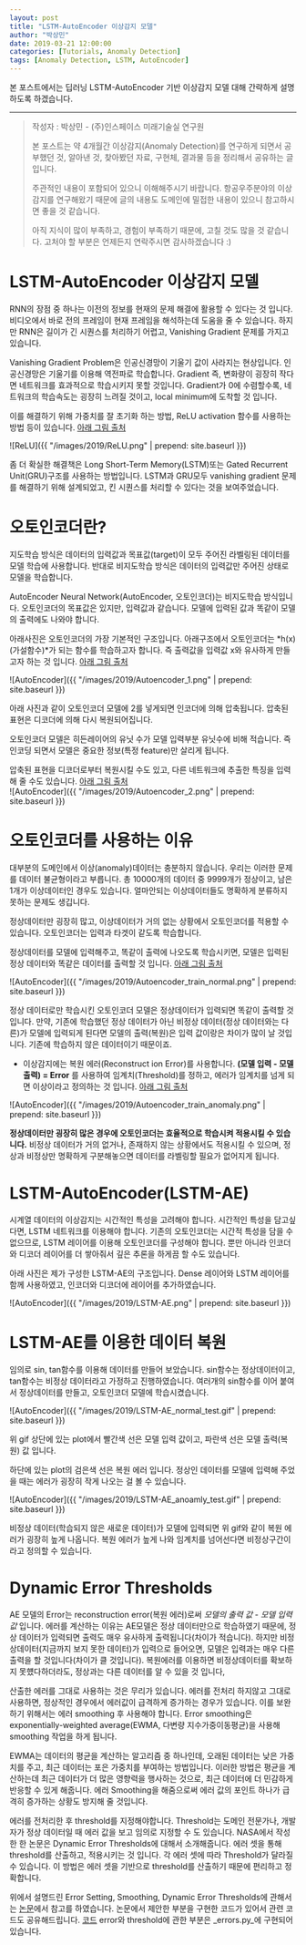 ```yaml
---
layout: post
title: "LSTM-AutoEncoder 이상감지 모델"
author: "박상민"
date: 2019-03-21 12:00:00
categories: [Tutorials, Anomaly Detection]
tags: [Anomaly Detection, LSTM, AutoEncoder]
---
```


본 포스트에서는 딥러닝 LSTM-AutoEncoder 기반 이상감지 모델 대해 간략하게 설명하도록 하겠습니다.

---

> 작성자 : 박상민 - (주)인스페이스 미래기술실 연구원 
>
> 본 포스트는 약 4개월간 이상감지(Anomaly Detection)를 연구하게 되면서 공부했던 것, 알아낸 것, 찾아봤던 자료, 구현체, 결과물 등을 정리해서 공유하는 글 입니다.   
>
> 주관적인 내용이 포함되어 있으니 이해해주시기 바랍니다. 항공우주분야의 이상감지를 연구해왔기 때문에 글의 내용도 도메인에 밀접한 내용이 있으니 참고하시면 좋을 것 같습니다.
> 
> 아직 지식이 많이 부족하고, 경험이 부족하기 때문에, 고칠 것도 많을 것 같습니다. 고처야 할 부분은 언제든지 연락주시면 감사하겠습니다 :)

# LSTM-AutoEncoder 이상감지 모델

RNN의 장점 중 하나는 이전의 정보를 현재의 문제 해결에 활용할 수 있다는 것 입니다. 비디오에서 바로 전의 프레임이 현재 프레임을 해석하는데 도움을 줄 수 있습니다. 하지만 RNN은 길이가 긴 시퀀스를 처리하기 어렵고, Vanishing Gradient 문제를 가지고 있습니다. 

Vanishing Gradient Problem은 인공신경망이 기울기 값이 사라지는 현상입니다. 인공신경망은 기울기를 이용해 역전파로 학습합니다. Gradient 즉, 변화량이 굉장히 작다면 네트워크를 효과적으로 학습시키지 못할 것입니다. Gradient가 0에 수렴할수록, 네트워크의 학습속도는 굉장히 느려질 것이고, local minimum에 도착할 것 입니다. 

이를 해결하기 위해 가중치를 잘 초기화 하는 방법, ReLU activation 함수를 사용하는 방법 등이 있습니다. [아래 그림 출처](https://medium.com/tinymind/a-practical-guide-to-relu-b83ca804f1f7)   

![ReLU]({{ "/images/2019/ReLU.png" | prepend: site.baseurl }})

좀 더 확실한 해결책은 Long Short-Term Memory(LSTM)또는 Gated Recurrent Unit(GRU)구조를 사용하는 방법입니다. LSTM과 GRU모두 vanishing gradient 문제를 해결하기 위해 설계되었고, 킨 시퀀스를 처리할 수 있다는 것을 보여주었습니다. 

# 오토인코더란?

지도학습 방식은 데이터의 입력값과 목표값(target)이 모두 주어진 라벨링된 데이터를 모델 학습에 사용합니다. 반대로 비지도학습 방식은 데이터의 입력값만 주어진 상태로 모델을 학습합니다. 

AutoEncoder Neural Network(AutoEncoder, 오토인코더)는 비지도학습 방식입니다. 오토인코더의 목표값은 있지만, 입력값과 같습니다. 모델에 입력된 값과 똑같이 모델의 출력에도 나와야 합니다.  

아래사진은 오토인코더의 가장 기본적인 구조입니다. 아래구조에서 오토인코더는 *h(x)(가설함수)*가 되는 함수를 학습하고자 합니다. 즉 출력값을 입력값 x와 유사하게 만들고자 하는 것 입니다. [아래 그림 출처](http://solarisailab.com/archives/113)  

![AutoEncoder]({{ "/images/2019/Autoencoder_1.png" | prepend: site.baseurl }})

아래 사진과 같이 오토인코더 모델에 2를 넣게되면 인코더에 의해 압축됩니다. 압축된 표현은 디코더에 의해 다시 복원되어집니다. 

오토인코더 모델은 히든레이어의 유닛 수가 모델 입력부분 유닛수에 비해 적습니다. 즉 인코딩 되면서 모델은 중요한 정보(특정 feature)만 살리게 됩니다. 

압축된 표현을 디코더로부터 복원시킬 수도 있고, 다른 네트워크에 추출한 특징을 입력해 줄 수도 있습니다. [아래 그림 출처](https://blog.keras.io/building-autoencoders-in-keras.html)      
![AutoEncoder]({{ "/images/2019/Autoencoder_2.png" | prepend: site.baseurl }})

# 오토인코더를 사용하는 이유

대부분의 도메인에서 이상(anomaly)데이터는 충분하지 않습니다. 우리는 이러한 문제를 데이터 불균형이라고 부릅니다. 총 10000개의 데이터 중 9999개가 정상이고, 남은 1개가 이상데이터인 경우도 있습니다. 얼마안되는 이상데이터들도 명확하게 분류하지 못하는 문제도 생깁니다.

정상데이터만 굉장히 많고, 이상데이터가 거의 없는 상황에서 오토인코더를 적용할 수 있습니다. 오토인코더는 입력과 타겟이 같도록 학습합니다. 

정상데이터를 모델에 입력해주고, 똑같이 출력에 나오도록 학습시키면, 모델은 입력된 정상 데이터와 똑같은 데이터를 출력할 것 입니다.  [아래 그림 출처](https://blog.keras.io/building-autoencoders-in-keras.html)    
    
![AutoEncoder]({{ "/images/2019/Autoencoder_train_normal.png" | prepend: site.baseurl }})

정상 데이터로만 학습시킨 오토인코더 모델은 정상데이터가 입력되면 똑같이 출력할 것입니다. 만약, 기존에 학습했던 정상 데이터가 아닌 비정상 데이터(정상 데이터와는 다른)가 모델에 입력되게 된다면 모델의 출력(복원)은 입력 값이랑은 차이가 많이 날 것입니다. 기존에 학습하지 않은 데이터이기 때문이죠. 

* 이상감지에는 복원 에러(Reconstruct ion Error)를 사용합니다.  __(모델 입력 - 모델 출력) = Error__ 를 사용하여 임계치(Threshold)를 정하고, 에러가 임계치를 넘게 되면 이상이라고 정의하는 것 입니다. 
[아래 그림 출처](https://blog.keras.io/building-autoencoders-in-keras.html)    
    
![AutoEncoder]({{ "/images/2019/Autoencoder_train_anomaly.png" | prepend: site.baseurl }})

__정상데이터만 굉장히 많은 경우에 오토인코더는 효율적으로 학습시켜 적용시킬 수 있습니다.__ 비정상 데이터가 거의 없거나, 존재하지 않는 상황에서도 적용시킬 수 있으며, 정상과 비정상만 명확하게 구분해놓으면 데이터를 라벨링할 필요가 없어지게 됩니다.

# LSTM-AutoEncoder(LSTM-AE)

시계열 데이터의 이상감지는 시간적인 특성을 고려해야 합니다. 시간적인 특성을 담고싶다면, LSTM 네트워크를 이용해야 합니다. 기존의 오토인코더는 시간적 특성을 담을 수 없으므로, LSTM 레이어를 이용해 오토인코더를 구성해야 합니다. 뿐만 아니라 인코더와 디코더 레이어를 더 쌓아줘서 깊은 추론을 하게끔 할 수도 있습니다.

아래 사진은 제가 구성한 LSTM-AE의 구조입니다. Dense 레이어와 LSTM 레이어를 함께 사용하였고, 인코더와 디코더에 레이어를 추가하였습니다.

![AutoEncoder]({{ "/images/2019/LSTM-AE.png" | prepend: site.baseurl }})

# LSTM-AE를 이용한 데이터 복원

임의로 sin, tan함수를 이용해 데이터를 만들어 보았습니다. sin함수는 정상데이터이고, tan함수는 비정상 데이터라고 가정하고 진행하였습니다. 여러개의 sin함수를 이어 붙여서 정상데이터를 만들고, 오토인코더 모델에 학습시켰습니다.  

![AutoEncoder]({{ "/images/2019/LSTM-AE_normal_test.gif" | prepend: site.baseurl }})

위 gif 상단에 있는 plot에서 빨간색 선은 모델 입력 값이고, 파란색 선은 모델 출력(복원) 값 입니다. 

하단에 있는 plot의 검은색 선은 복원 에러 입니다. 정상인 데이터를 모델에 입력해 주었을 때는 에러가 굉장히 작게 나오는 걸 볼 수 있습니다.  

![AutoEncoder]({{ "/images/2019/LSTM-AE_anoamly_test.gif" | prepend: site.baseurl }})

비정상 데이터(학습되지 않은 새로운 데이터)가 모델에 입력되면 위 gif와 같이 복원 에러가 굉장히 높게 나옵니다. 복원 에러가 높게 나와 임계치를 넘어선다면 비정상구간이라고 정의할 수 있습니다.

# Dynamic Error Thresholds

AE 모델의 Error는 reconstruction error(복원 에러)로써 _모델의 출력 값 - 모델 입력 값_ 입니다. 에러를 계산하는 이유는 AE모델은 정상 데이터만으로 학습하였기 때문에, 정상 데이터가 입력되면 출력도 매우 유사하게 출력됩니다(차이가 적습니다). 하지만 비정상데이터(지금까지 보지 못한 데이터)가 입력으로 들어오면, 모델은 입력과는 매우 다른 출력을 할 것입니다(차이가 클 것입니다). 복원에러를 이용하면 비정상데이터를 확보하지 못헀다하더라도, 정상과는 다른 데이터를 알 수 있을 것 입니다, 

산출한 에러를 그대로 사용하는 것은 무리가 있습니다. 에러를 전처리 하지않고 그대로 사용하면, 정상적인 경우에서 에러값이 급격하게 증가하는 경우가 있습니다. 이를 보완하기 위해서는 에러 smoothing 후 사용해야 합니다. Error smoothing은 exponentially-weighted average(EWMA, 다변량 지수가중이동평균)을 사용해 smoothing 작업을 하게 됩니다. 

EWMA는 데이터의 평균을 계산하는 알고리즘 중 하나인데, 오래된 데이터는 낮은 가중치를 주고, 최근 데이터는 포은 가중치를 부여하는 방법입니다. 이러한 방법은 평균을 계산하는데 최근 데이터가 더 많은 영향력을 행사하는 것으로, 최근 데이터에 더 민감하게 반응할 수 있게 해줍니다. 에러 Smoothing을 해줌으로써 에러 값의 포인트 하나가 급격히 증가하는 상황도 방지해 줄 것입니다.

에러를 전처리한 후 threshold를 지정해야합니다. Threshold는 도메인 전문가나, 개발자가 정상 데이터일 때 에러 값을 보고 임의로 지정할 수 도 있습니다. NASA에서 작성한 한 논문은 Dynamic Error Thresholds에 대해서 소개해줍니다. 에러 셋을 통해 threshold를 산출하고, 적용시키는 것 입니다. 각 에러 셋에 따라 Threshold가 달라질 수 있습니다. 이 방법은 에러 셋을 기반으로 threshold를 산출하기 때문에 편리하고 정확합니다. 

위에서 설명드린 Error Setting, Smoothing, Dynamic Error Thresholds에 관해서는 [논문](https://arxiv.org/pdf/1802.04431.pdf)에서 참고를 하였습니다. 논문에서 제안한 부분을 구현한 코드가 있어서 관련 코드도 공유해드립니다. [코드](https://github.com/khundman/telemanom) error와 threshold에 관한 부분은 _errors.py_에 구현되어 있습니다. 




